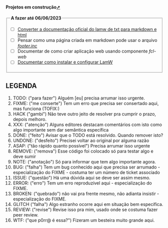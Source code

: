 <!-- markdownlint-disable-next-line -->
#### Projetos em construção<a href="projetos_em_construcao.html" target="_blank" title="Pressione aqui para expandir este documento em nova aba.">➚</a>

<!--TODO: em: A fazer até 16/06/2023 -->
<!-- markdownlint-disable-next-line -->
<fieldset> <legend> <b>A fazer até 06/06/2023</b></legend>

- [ ] [Converter a documentação oficial do lamw de txt para markdown e html](./programacao/pascal/lazarus/lamw/doc_oficial/index.html)
- [ ] Pensar como uma página criada em markdown pode usar o arquivo [_footer.inc_](./js/footer.inc)
- [ ] Documentar de como criar aplicação web usando componente _fcl-web_
- [ ] [Documentar como instalar e configurar LamW](./programacao/pascal/lazarus/lamw/instalar_configurar_lamw.html)

</fieldset>

## LEGENDA

1. TODO: ("para fazer") Alguém [eu] precisa arrumar isso urgente.
2. FIXME: ("me conserte") Tem um erro que precisa ser consertado aqui, mas funciona (TOFIX:)
3. HACK ("gambi") Não teve outro jeito de resolver pra cumprir o prazo, depois melhoro.
4. XXX: ("atenção") Alguns editores destacam comentários com isto como algo importante sem dar semântica específica
5. DONE: ("feito") Avisar que o TODO está resolvido. Quando remover isto?
6. UNDONE: ("desfeito") Precisei voltar ao original por alguma razão
7. ASAP: ("tão rápido quanto possível") Precisa arrumar isso urgente
8. REMOVE: ("remova") Esse código foi colocado só para testar algo e deve sumir
9. NOTE: ("anotação") Só para informar que tem algo importante agora.
10. BUG: ("falha") Tem um bug conhecido aqui que precisa ser arrumado - especialização do FIXME - costuma ter um número de ticket associado
11. ISSUE: ("questão") Há uma dúvida aqui se deve ser assim mesmo.
12. ERROR: ("erro") Tem um erro reproduzível aqui - especialização do FIXME.
13. BROKEN: ("quebrado") não vai pra frente mesmo, não adianta insistir - especialização do FIXME.
14. GLITCH ("falha") Algo estranho ocorre aqui em situação bem específica.
15. REVIEW: ("revise") Revise isso pra mim, usado onde se costuma fazer peer review.
16. WTF: ("que p0rr@ é essa?") Fizeram um besteira muito grande aqui.
